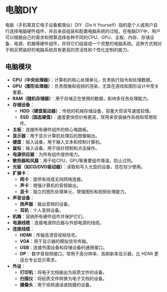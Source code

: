 # 电脑DIY

电脑（手机等其它电子设备都类似）DIY（Do It Yourself）指的是个人或用户自行选择电脑硬件组件，并且亲自组装和配置电脑系统的过程。在电脑DIY中，用户可以根据自己的需求和预算选择各种不同的CPU、GPU、主板、内存、存储设备、电源、机箱等硬件组件，并将它们组装成一个完整的电脑系统。这种方式相对于购买预装好的电脑系统具有更高的灵活性和个性化定制的能力。

<DocsAD/>

## 电脑模块

- **CPU（中央处理器）**：计算机的核心处理单元，负责执行指令和处理数据。
- **GPU（图形处理器）**：负责图像和视频的渲染，尤其在游戏和图形设计中至关重要。
- **RAM（随机存储器）**：用于存储正在使用的数据，影响多任务处理能力。
- **存储设备**：
  - **HDD（硬盘驱动器）**：传统的机械存储设备，容量大但读写速度较慢。
  - **SSD（固态硬盘）**：速度更快但价格更高，常用来安装操作系统和常用软件。
- **主板**：连接所有硬件组件的核心电路板。
- **显示器**：用于显示计算机处理后的图像输出。
- **键盘**：输入设备，用于输入文本和控制计算机。
- **鼠标**：输入设备，用于指针控制和点击操作。
- **电源供应器**：为所有组件提供电力。
- **散热器和风扇**：用于给CPU、GPU等重要组件降温，防止过热。
- **光驱（如CD/DVD驱动器）**：读取和写入光盘的设备，现在较少使用。
- **扩展卡**：
  - **网卡**：提供有线或无线网络连接。
  - **声卡**：增强计算机的音频输出。
  - **显卡**：独立的图形处理单元，增强图形和视频处理能力。
- **声音设备**：
  - **扬声器**：输出音频的设备。
  - **耳机**：个人音频设备。
- **机箱**：容纳所有硬件组件并保护它们。
- **电源线缆**：连接电源供应器与外部电源的线缆。
- **连接线缆**：
  - **HDMI**：传输高清音视频信号。
  - **VGA**：用于显示器的模拟信号传输。
  - **USB**：连接外围设备和存储设备的通用接口。
  - **DP**： 数字音视频接口，常用于高分辨率、高刷新率显示器，比 HDMI 更适合专业显示需求。
- **外设**：
  - **打印机**：将电子文档输出为纸质文件的设备。
  - **扫描仪**：将纸质文件转换为电子文档的设备。
  - **摄像头**：用于视频通话或拍摄的设备。